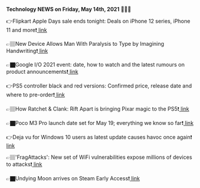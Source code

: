 <b>Technology NEWS on Friday, May 14th, 2021</b> 📡📡📡 

👉Flipkart Apple Days sale ends tonight: Deals on iPhone 12 series, iPhone 11 and more❗️<a href='https://techblock.club/?p=11883'> link</a>

👉🏽New Device Allows Man With Paralysis to Type by Imagining Handwriting❗️<a href='https://techblock.club/?p=11885'> link</a>

👉🏿Google I/O 2021 event: date, how to watch and the latest rumours on product announcements❗️<a href='https://techblock.club/?p=11887'> link</a>

👉PS5 controller black and red versions: Confirmed price, release date and where to pre-order❗️<a href='https://techblock.club/?p=11889'> link</a>

👉🏽How Ratchet & Clank: Rift Apart is bringing Pixar magic to the PS5❗️<a href='https://techblock.club/?p=11891'> link</a>

👉🏿Poco M3 Pro launch date set for May 19; everything we know so far❗️<a href='https://techblock.club/?p=11893'> link</a>

👉Deja vu for Windows 10 users as latest update causes havoc once again❗️<a href='https://techblock.club/?p=11895'> link</a>

👉🏽'FragAttacks': New set of WiFi vulnerabilities expose millions of devices to attacks❗️<a href='https://techblock.club/?p=11897'> link</a>

👉🏿Undying Moon arrives on Steam Early Access❗️<a href='https://techblock.club/?p=11899'> link</a>

